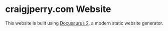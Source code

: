 # craigjperry.com Website

This website is built using [Docusaurus 2](https://docusaurus.io/), a modern static website generator.

